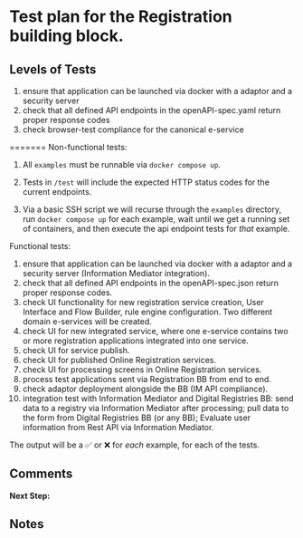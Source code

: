 # Test plan for the Registration building block.


## Levels of Tests

1. ensure that application can be launched via docker with a adaptor and a security server
2. check that all defined API endpoints in the openAPI-spec.yaml return proper response codes
3. check browser-test compliance for the canonical e-service


=======
Non-functional tests: 

1. All `examples` must be runnable via `docker compose up`.

2. Tests in `/test` will include the expected HTTP status codes for the current endpoints.

3. Via a basic SSH script we will recurse through the `examples` directory, run `docker compose up` for
   each example, wait until we get a running set of containers, and then execute
   the api endpoint tests for _that_ example.

Functional tests: 

1. ensure that application can be launched via docker with a adaptor and a security server (Information Mediator integration).
2. check that all defined API endpoints in the openAPI-spec.json return proper response codes.
3. check UI functionality for new registration service creation, User Interface and Flow Builder, rule engine configuration. Two different domain e-services will be created. 
4. check UI for new integrated service, where one e-service contains two or more registration applications integrated into one service. 
5. check UI for service publish. 
6. check UI for published Online Registration services.
7. check UI for processing screens in Online Registration services. 
8. process test applications sent via Registration BB from end to end.
9. check adaptor deployment alongside the BB (IM API compliance).
10. integration test with Information Mediator and Digital Registries BB: send data to a registry via Information Mediator after processing; 
pull data to the form from Digital Registries BB (or any BB); Evaluate user information from Rest API via Information Mediator.  


The output will be a ✅ or ❌ for _each_ example, for each of the tests.

## Comments

**Next Step:** 

## Notes


